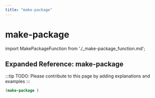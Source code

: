 ```yaml
---
title: "make-package"
---
```


# make-package

import MakePackageFunction from './_make-package_function.md';

<MakePackageFunction />

## Expanded Reference: make-package

:::tip
TODO: Please contribute to this page by adding explanations and examples
:::

```lisp
(make-package )
```

